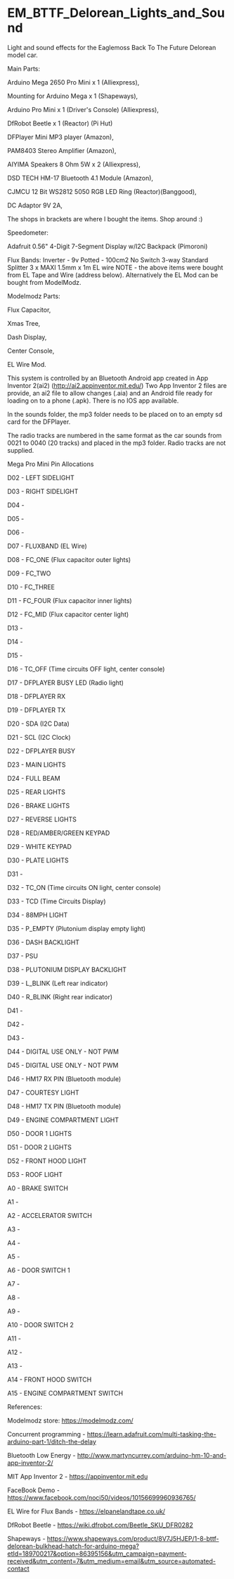 # EM_BTTF_Delorean_Lights_and_Sound
 Light and sound effects for the Eaglemoss Back To The Future Delorean model car.

Main Parts:

Arduino Mega 2650 Pro Mini x 1 (Alliexpress),

Mounting for Arduino Mega x 1 (Shapeways),

Arduino Pro Mini x 1 (Driver's Console) (Alliexpress),

DfRobot Beetle x 1 (Reactor) (Pi Hut)

DFPlayer Mini MP3 player (Amazon),

PAM8403 Stereo Amplifier (Amazon),

AIYIMA Speakers 8 Ohm 5W x 2 (Alliexpress),

DSD TECH HM-17 Bluetooth 4.1 Module (Amazon),

CJMCU 12 Bit WS2812 5050 RGB LED Ring (Reactor)(Banggood),

DC Adaptor 9V 2A,

The shops in brackets are where I bought the items. Shop around :)


Speedometer:

Adafruit 0.56" 4-Digit 7-Segment Display w/I2C Backpack (Pimoroni)

Flux Bands:
Inverter - 9v Potted - 100cm2 No Switch
3-way Standard Splitter
3 x MAXI 1.5mm x 1m EL wire
NOTE - the above items were bought from EL Tape and Wire (address below).
	Alternatively the EL Mod can be bought from ModelModz.

Modelmodz Parts:

Flux Capacitor,

Xmas Tree,

Dash Display,

Center Console,

EL Wire Mod.


This system is controlled by an Bluetooth Android app created in App Inventor 2(ai2)
(http://ai2.appinventor.mit.edu/)
Two App Inventor 2 files are provide, an ai2 file to allow changes (.aia) and an Android 
file ready for loading on to a phone (.apk).
There is no IOS app available.

In the sounds folder, the mp3 folder needs to be placed on to an empty sd card 
for the DFPlayer.

The radio tracks are numbered in the same format as the car sounds from
0021 to 0040 (20 tracks) and placed in the mp3 folder.
Radio tracks are not supplied.

Mega Pro Mini Pin Allocations

D02 - LEFT SIDELIGHT

D03 - RIGHT SIDELIGHT

D04 - 

D05 - 

D06 - 

D07 - FLUXBAND (EL Wire)

D08 - FC_ONE (Flux capacitor outer lights)

D09 - FC_TWO

D10 - FC_THREE

D11 - FC_FOUR (Flux capacitor inner lights)

D12 - FC_MID (Flux capacitor center light)

D13 - 

D14 - 

D15 - 

D16 - TC_OFF (Time circuits OFF light, center console)

D17 - DFPLAYER BUSY LED (Radio light)

D18 - DFPLAYER RX

D19 - DFPLAYER TX

D20 - SDA (I2C Data)

D21 - SCL (I2C Clock)
 
D22 - DFPLAYER BUSY

D23 - MAIN LIGHTS

D24 - FULL BEAM

D25 - REAR LIGHTS

D26 - BRAKE LIGHTS

D27 - REVERSE LIGHTS

D28 - RED/AMBER/GREEN KEYPAD

D29 - WHITE KEYPAD

D30 - PLATE LIGHTS

D31 - 

D32 - TC_ON (Time circuits ON light, center console)

D33 - TCD (Time Circuits Display)

D34 - 88MPH LIGHT

D35 - P_EMPTY (Plutonium display empty light)

D36 - DASH BACKLIGHT

D37 - PSU

D38 - PLUTONIUM DISPLAY BACKLIGHT

D39 - L_BLINK (Left rear indicator)

D40 - R_BLINK (Right rear indicator)

D41 - 

D42 - 

D43 - 

D44 - DIGITAL USE ONLY - NOT PWM

D45 - DIGITAL USE ONLY - NOT PWM

D46 - HM17 RX PIN (Bluetooth module)

D47 - COURTESY LIGHT

D48 - HM17 TX PIN (Bluetooth module)

D49 - ENGINE COMPARTMENT LIGHT

D50 - DOOR 1 LIGHTS

D51 - DOOR 2 LIGHTS

D52 - FRONT HOOD LIGHT

D53 - ROOF LIGHT


A0  - BRAKE SWITCH

A1  - 

A2  - ACCELERATOR SWITCH

A3  - 

A4  - 

A5  - 

A6  - DOOR SWITCH 1

A7  - 

A8  -

A9  -

A10 - DOOR SWITCH 2 

A11 - 

A12 - 

A13 - 

A14 - FRONT HOOD SWITCH

A15 - ENGINE COMPARTMENT SWITCH


References:

Modelmodz store:
https://modelmodz.com/

Concurrent programming - 
https://learn.adafruit.com/multi-tasking-the-arduino-part-1/ditch-the-delay

Bluetooth Low Energy -
http://www.martyncurrey.com/arduino-hm-10-and-app-inventor-2/

MIT App Inventor 2 -
https://appinventor.mit.edu

FaceBook Demo -
https://www.facebook.com/noci50/videos/10156699960936765/

EL Wire for Flux Bands - 
https://elpanelandtape.co.uk/

DfRobot Beetle - 
https://wiki.dfrobot.com/Beetle_SKU_DFR0282

Shapeways - 
https://www.shapeways.com/product/8V7J5HJEP/1-8-bttf-delorean-bulkhead-hatch-for-arduino-mega?etId=189700217&option=86395156&utm_campaign=payment-received&utm_content=7&utm_medium=email&utm_source=automated-contact


